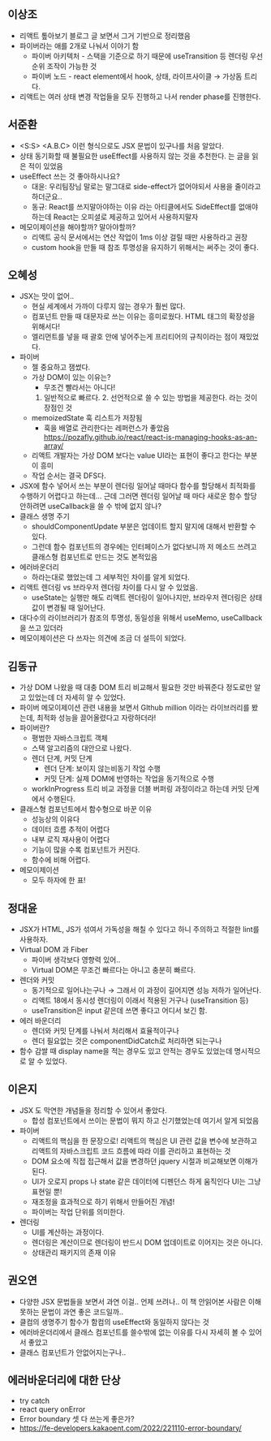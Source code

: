 ## 이상조

- 리액트 톺아보기 블로그 글 보면서 그거 기반으로 정리했음
- 파이버라는 애를 2개로 나눠서 이야기 함
  - 파이버 아키텍처 - 스택을 기준으로 하기 때문에 useTransition 등 렌더링 우선 순위 조작이 가능한 것
  - 파이버 노드 - react element에서 hook, 상태, 라이프사이클 → 가상돔 트리다.
- 리액트는 여러 상태 변경 작업들을 모두 진행하고 나서 render phase를 진행한다.

## 서준환

- <S:S> <A.B.C> 이런 형식으로도 JSX 문법이 있구나를 처음 알았다.
- 상태 동기화할 때 불필요한 useEffect를 사용하지 않는 것을 추천한다. 는 글을 읽은 적이 있었음
- useEffect 쓰는 것 좋아하시나요?
  - 대윤: 우리팀장님 말로는 말그대로 side-effect가 없어야되서 사용을 줄이라고하더군요..
  - 동규: React를 쓰지말아야하는 이유 라는 아티클에서도 SideEffect를 없애야 하는데 React는 오피셜로 제공하고 있어서 사용하지말자
- 메모이제이션을 해야할까? 말아야할까?
  - 리액트 공식 문서에서는 연산 작업이 1ms 이상 걸릴 때만 사용하라고 권장
  - custom hook을 만들 때 참조 투명성을 유지하기 위해서는 써주는 것이 좋다.

## 오혜성

- JSX는 맛이 없어..
  - 현실 세계에서 가까이 다루지 않는 경우가 훨씬 많다.
  - 컴포넌트 만들 때 대문자로 쓰는 이유는 흥미로웠다. HTML 태그의 확장성을 위해서다!
  - 엘리먼트를 넣을 때 괄호 안에 넣어주는게 프리티어의 규칙이라는 점이 재밌었다.
- 파이버
  - 젤 중요하고 잼썼다.
  - 가상 DOM이 있는 이유는?
    - 무조건 빨라서는 아니다!
    1. 일반적으로 빠르다. 2. 선언적으로 쓸 수 있는 방법을 제공한다. 라는 것이 장점인 것
  - memoizedState 훅 리스트가 저장됨
    - 훅을 배열로 관리한다는 레퍼런스가 좋았음 https://pozafly.github.io/react/react-is-managing-hooks-as-an-array/
  - 리액트 개발자는 가상 DOM 보다는 value UI라는 표현이 좋다고 한다는 부분이 흥미
  - 작업 순서는 결국 DFS다.
- JSX에 함수 넣어서 쓰는 부분이 렌더링 일어날 때마다 함수를 할당해서 최적화를 수행하기 어렵다고 하는데… 근데 그러면 렌더링 일어날 때 마다 새로운 함수 할당 안하려면 useCallback을 쓸 수 밖에 없지 않나?
- 클래스 생명 주기
  - shouldComponentUpdate 부분은 업데이트 할지 말지에 대해서 반환할 수 있다.
  - 그런데 함수 컴포넌트의 경우에는 인터페이스가 없다보니까 저 메소드 쓰려고 클래스형 컴포넌트로 만드는 것도 본적있음
- 에러바운더리
  - 하라는대로 했었는데 그 세부적인 차이를 알게 되었다.
- 리액트 렌더링 vs 브라우저 렌더링 차이를 다시 알 수 있었음.
  - useState는 실행만 해도 리액트 렌더링이 일어나지만, 브라우저 렌더링은 상태 값이 변경될 때 일어난다.
- 대다수의 라이브러리가 참조의 투명성, 동일성을 위해서 useMemo, useCallback을 쓰고 있더라
- 메모이제이션은 다 쓰자는 의견에 조금 더 설득이 되었다.

## 김동규

- 가상 DOM 나왔을 때 대충 DOM 트리 비교해서 필요한 것만 바꿔준다 정도로만 알고 있었는데 더 자세히 알 수 있었다.
- 파이버 메모이제이션 관련 내용을 보면서 GIthub million 이라는 라이브러리를 봤는데, 최적화 성능을 끌어올렸다고 자랑하더라!
- 파이버란?
  - 평범한 자바스크립트 객체
  - 스택 알고리즘의 대안으로 나왔다.
  - 렌더 단계, 커밋 단계
    - 렌더 단계: 보이지 않는비동기 작업 수행
    - 커밋 단계: 실제 DOM에 반영하는 작업을 동기적으로 수행
  - workInProgress 트리 비교 과정을 더블 버퍼링 과정이라고 하는데 커밋 단계에서 수행된다.
- 클래스형 컴포넌트에서 함수형으로 바꾼 이유
  - 성능상의 이유다
  - 데이터 흐름 추적이 어렵다
  - 내부 로직 재사용이 어렵다
  - 기능이 많을 수록 컴포넌트가 커진다.
  - 함수에 비해 어렵다.
- 메모이제이션
  - 모두 하자에 한 표!

## 정대윤

- JSX가 HTML, JS가 섞여서 가독성을 해칠 수 있다고 하니 주의하고 적절한 lint를 사용하자.
- Virtual DOM 과 Fiber
  - 파이버 생각보다 영향력 있어..
  - Virtual DOM은 무조건 빠르다는 아니고 충분히 빠르다.
- 렌더와 커밋
  - 동기적으로 일어나는구나 → 그래서 이 과정이 길어지면 성능 저하가 일어난다.
  - 리액트 18에서 동시성 렌더링이 이래서 적용된 거구나 (useTransition 등)
  - useTransition은 input 같은데 쓰면 좋다고 어디서 보긴 함.
- 에러 바운더리
  - 렌더와 커밋 단계를 나눠서 처리해서 효율적이구나
  - 렌더 필요없는 것은 componentDidCatch로 처리하면 되는구나
- 함수 감쌀 때 display name을 적는 경우도 있고 안적는 경우도 있었는데 명시적으로 알 수 있었다.

## 이은지

- JSX 도 막연한 개념들을 정리할 수 있어서 좋았다.
  - 합성 컴포넌트에서 쓰이는 문법이 뭐지 하고 신기했었는데 여기서 알게 되었음
- 파이버
  - 리액트의 핵심을 한 문장으로! 리액트의 핵심은 UI 관련 값을 변수에 보관하고 리액트의 자바스크립트 코드 흐름에 따라 이를 관리하고 표현하는 것
  - DOM 요소에 직접 접근해서 값을 변경하던 jquery 시절과 비교해보면 이해가 된다.
  - UI가 오로지 props 나 state 같은 데이터에 디펜던스 하게 움직인다 UI는 그냥 표현일 뿐!
  - 재조정을 효과적으로 하기 위해서 만들어진 개념!
  - 파이버는 작업 단위를 의미한다.
- 렌더링
  - UI를 계산하는 과정이다.
  - 렌더링은 계산이므로 렌더링이 반드시 DOM 업데이트로 이어지는 것은 아니다.
  - 상태관리 패키지의 존재 이유

## 권오연

- 다양한 JSX 문법들을 보면서 과연 이걸.. 언제 쓰려나.. 이 책 안읽어본 사람은 이해 못하는 문법이 과연 좋은 코드일까..
- 클컴의 생명주기 함수가 함컴의 useEffect와 동일하지 않다는 것
- 에러바운더리에서 클래스 컴포넌트를 쓸수밖에 없는 이유를 다시 자세히 볼 수 있어서 좋았고
- 클래스 컴포넌트가 안없어지는구나..

## 에러바운더리에 대한 단상

- try catch
- react query onError
- Error boundary 셋 다 쓰는게 좋은가?
- https://fe-developers.kakaoent.com/2022/221110-error-boundary/
